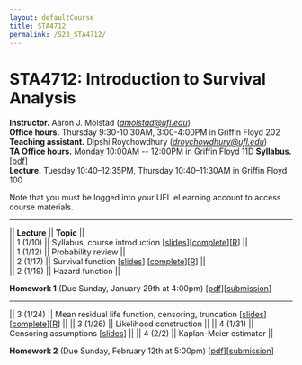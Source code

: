 ```yaml
---
layout: defaultCourse
title: STA4712
permalink: /S23_STA4712/
---
```

# STA4712: Introduction to Survival Analysis
**Instructor.** Aaron J. Molstad (*amolstad@ufl.edu*)  
**Office hours.**  Thursday 9:30-10:30AM, 3:00-4:00PM in Griffin Floyd 202   
**Teaching assistant.** Dipshi Roychowdhury (*droychowdhury@ufl.edu*)   
**TA Office hours.**  Monday 10:00AM -- 12:00PM in Griffin Floyd 11D
**Syllabus.**  [[pdf](https://ufl.instructure.com/files/75276087/download?download_frd=1)]  
**Lecture.** Tuesday 10:40–12:35PM, Thursday 10:40–11:30AM in Griffin Floyd 100   

Note that you must be logged into your UFL eLearning account to access course materials. 

---------------  

||  **Lecture** ||  **Topic** ||  
|| 1 (1/10)  || Syllabus, course introduction [[slides](https://ufl.instructure.com/files/75228930/download?download_frd=1)][[complete](https://ufl.instructure.com/files/75640569/download?download_frd=1)][[R](https://ufl.instructure.com/files/75305571/download?download_frd=1)] ||   
|| 1 (1/12) || Probability review ||  
|| 2 (1/17) || Survival function [[slides](https://ufl.instructure.com/files/75358093/download?download_frd=1)] [[complete](https://ufl.instructure.com/files/75640585/download?download_frd=1)][[R](https://ufl.instructure.com/files/75476505/download?download_frd=1)] ||  
|| 2 (1/19) || Hazard function ||  

**Homework 1** (Due Sunday, January 29th at 4:00pm) [[pdf](https://ufl.instructure.com/files/75485488/download?download_frd=1)][[submission](https://ufl.instructure.com/courses/473413/assignments/5567475)]  

---------------  


|| 3 (1/24) || Mean residual life function, censoring, truncation [[slides](https://ufl.instructure.com/files/75476498/download?download_frd=1)][[complete](https://ufl.instructure.com/files/75641010/download?download_frd=1)][[R](https://ufl.instructure.com/files/75640634/download?download_frd=1)] ||
|| 3 (1/26) || Likelihood construction ||
|| 4 (1/31) || Censoring assumptions [[slides](https://ufl.instructure.com/files/75640891/download?download_frd=1)] ||
|| 4 (2/2) || Kaplan-Meier estimator ||

**Homework 2** (Due Sunday, February 12th at 5:00pm) [[pdf](https://ufl.instructure.com/files/75734345/download?download_frd=1)][[submission](https://ufl.instructure.com/courses/473413/assignments/5574121)]  
